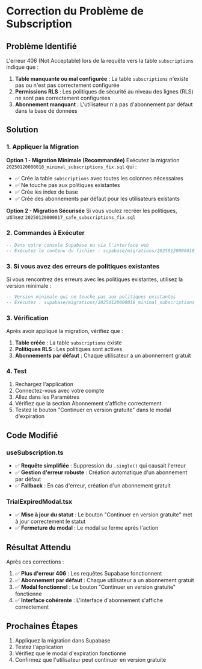 # Correction du Problème de Subscription

## Problème Identifié

L'erreur 406 (Not Acceptable) lors de la requête vers la table `subscriptions` indique que :

1. **Table manquante ou mal configurée** : La table `subscriptions` n'existe pas ou n'est pas correctement configurée
2. **Permissions RLS** : Les politiques de sécurité au niveau des lignes (RLS) ne sont pas correctement configurées
3. **Abonnement manquant** : L'utilisateur n'a pas d'abonnement par défaut dans la base de données

## Solution

### 1. Appliquer la Migration

**Option 1 - Migration Minimale (Recommandée)**
Exécutez la migration `20250120000018_minimal_subscriptions_fix.sql` qui :

- ✅ Crée la table `subscriptions` avec toutes les colonnes nécessaires
- ✅ Ne touche pas aux politiques existantes
- ✅ Crée les index de base
- ✅ Crée des abonnements par défaut pour les utilisateurs existants

**Option 2 - Migration Sécurisée**
Si vous voulez recréer les politiques, utilisez `20250120000017_safe_subscriptions_fix.sql`

### 2. Commandes à Exécuter

```sql
-- Dans votre console Supabase ou via l'interface web
-- Exécutez le contenu du fichier : supabase/migrations/20250120000018_minimal_subscriptions_fix.sql
```

### 3. Si vous avez des erreurs de politiques existantes

Si vous rencontrez des erreurs avec les politiques existantes, utilisez la version minimale :

```sql
-- Version minimale qui ne touche pas aux politiques existantes
-- Exécutez : supabase/migrations/20250120000018_minimal_subscriptions_fix.sql
```

### 3. Vérification

Après avoir appliqué la migration, vérifiez que :

1. **Table créée** : La table `subscriptions` existe
2. **Politiques RLS** : Les politiques sont actives
3. **Abonnements par défaut** : Chaque utilisateur a un abonnement gratuit

### 4. Test

1. Rechargez l'application
2. Connectez-vous avec votre compte
3. Allez dans les Paramètres
4. Vérifiez que la section Abonnement s'affiche correctement
5. Testez le bouton "Continuer en version gratuite" dans le modal d'expiration

## Code Modifié

### useSubscription.ts
- ✅ **Requête simplifiée** : Suppression du `.single()` qui causait l'erreur
- ✅ **Gestion d'erreur robuste** : Création automatique d'un abonnement par défaut
- ✅ **Fallback** : En cas d'erreur, création d'un abonnement gratuit

### TrialExpiredModal.tsx
- ✅ **Mise à jour du statut** : Le bouton "Continuer en version gratuite" met à jour correctement le statut
- ✅ **Fermeture du modal** : Le modal se ferme après l'action

## Résultat Attendu

Après ces corrections :

1. ✅ **Plus d'erreur 406** : Les requêtes Supabase fonctionnent
2. ✅ **Abonnement par défaut** : Chaque utilisateur a un abonnement gratuit
3. ✅ **Modal fonctionnel** : Le bouton "Continuer en version gratuite" fonctionne
4. ✅ **Interface cohérente** : L'interface d'abonnement s'affiche correctement

## Prochaines Étapes

1. Appliquez la migration dans Supabase
2. Testez l'application
3. Vérifiez que le modal d'expiration fonctionne
4. Confirmez que l'utilisateur peut continuer en version gratuite
